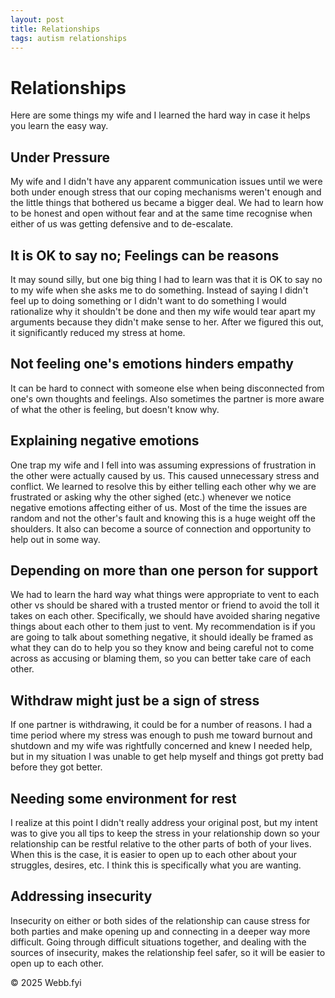 ```yaml
---
layout: post
title: Relationships
tags: autism relationships
---
```


# Relationships

Here are some things my wife and I learned the hard way in case it helps you learn the easy way.


## Under Pressure

My wife and I didn't have any apparent communication issues until we were both under enough stress that our coping mechanisms weren't enough and the little things that bothered us became a bigger deal. We had to learn how to be honest and open without fear and at the same time recognise when either of us was getting defensive and to de-escalate.


## It is OK to say no; Feelings can be reasons

It may sound silly, but one big thing I had to learn was that it is OK to say no to my wife when she asks me to do something. Instead of saying I didn't feel up to doing something or I didn't want to do something I would rationalize why it shouldn't be done and then my wife would tear apart my arguments because they didn't make sense to her. After we figured this out, it significantly reduced my stress at home.


## Not feeling one's emotions hinders empathy

It can be hard to connect with someone else when being disconnected from one's own thoughts and feelings. Also sometimes the partner is more aware of what the other is feeling, but doesn't know why.


## Explaining negative emotions

One trap my wife and I fell into was assuming expressions of frustration in the other were actually caused by us. This caused unnecessary stress and conflict. We learned to resolve this by either telling each other why we are frustrated or asking why the other sighed (etc.) whenever we notice negative emotions affecting either of us. Most of the time the issues are random and not the other's fault and knowing this is a huge weight off the shoulders. It also can become a source of connection and opportunity to help out in some way.


## Depending on more than one person for support

We had to learn the hard way what things were appropriate to vent to each other vs should be shared with a trusted mentor or friend to avoid the toll it takes on each other. Specifically, we should have avoided sharing negative things about each other to them just to vent. My recommendation is if you are going to talk about something negative, it should ideally be framed as what they can do to help you so they know and being careful not to come across as accusing or blaming them, so you can better take care of each other.


## Withdraw might just be a sign of stress

If one partner is withdrawing, it could be for a number of reasons. I had a time period where my stress was enough to push me toward burnout and shutdown and my wife was rightfully concerned and knew I needed help, but in my situation I was unable to get help myself and things got pretty bad before they got better.


## Needing some environment for rest

I realize at this point I didn't really address your original post, but my intent was to give you all tips to keep the stress in your relationship down so your relationship can be restful relative to the other parts of both of your lives. When this is the case, it is easier to open up to each other about your struggles, desires, etc. I think this is specifically what you are wanting.


## Addressing insecurity

Insecurity on either or both sides of the relationship can cause stress for both parties and make opening up and connecting in a deeper way more difficult. Going through difficult situations together, and dealing with the sources of insecurity, makes the relationship feel safer, so it will be easier to open up to each other.

© 2025 Webb.fyi
